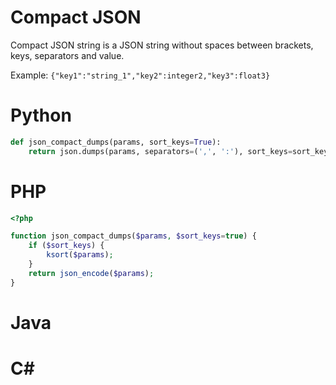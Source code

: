 # Compact JSON

Compact JSON string is a JSON string without spaces between brackets, keys, separators and value.

Example: `{"key1":"string_1","key2":integer2,"key3":float3}`

# Python

```python
def json_compact_dumps(params, sort_keys=True):
    return json.dumps(params, separators=(',', ':'), sort_keys=sort_keys)
```

# PHP

```php
<?php

function json_compact_dumps($params, $sort_keys=true) {
    if ($sort_keys) {
        ksort($params);
    }
    return json_encode($params);
}
```

# Java

# C#